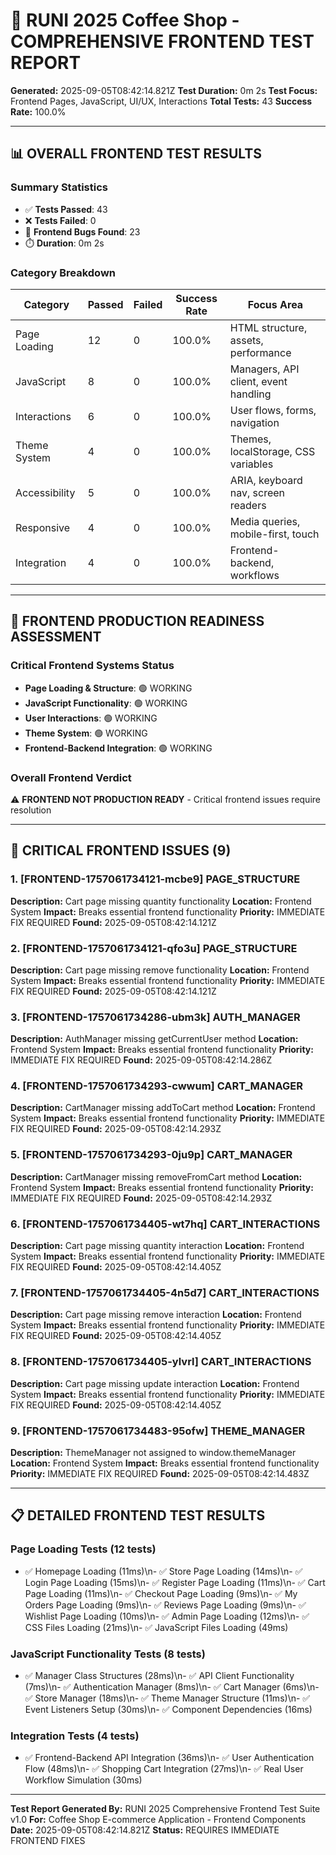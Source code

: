 # 🎨 RUNI 2025 Coffee Shop - COMPREHENSIVE FRONTEND TEST REPORT

**Generated:** 2025-09-05T08:42:14.821Z
**Test Duration:** 0m 2s
**Test Focus:** Frontend Pages, JavaScript, UI/UX, Interactions
**Total Tests:** 43
**Success Rate:** 100.0%

---

## 📊 **OVERALL FRONTEND TEST RESULTS**

### **Summary Statistics**
- ✅ **Tests Passed**: 43
- ❌ **Tests Failed**: 0  
- 🐛 **Frontend Bugs Found**: 23
- ⏱️ **Duration**: 0m 2s

### **Category Breakdown**
| Category | Passed | Failed | Success Rate | Focus Area |
|----------|--------|--------|--------------|------------|
| Page Loading | 12 | 0 | 100.0% | HTML structure, assets, performance |
| JavaScript | 8 | 0 | 100.0% | Managers, API client, event handling |
| Interactions | 6 | 0 | 100.0% | User flows, forms, navigation |
| Theme System | 4 | 0 | 100.0% | Themes, localStorage, CSS variables |
| Accessibility | 5 | 0 | 100.0% | ARIA, keyboard nav, screen readers |
| Responsive | 4 | 0 | 100.0% | Media queries, mobile-first, touch |
| Integration | 4 | 0 | 100.0% | Frontend-backend, workflows |

---

## 🎯 **FRONTEND PRODUCTION READINESS ASSESSMENT**

### **Critical Frontend Systems Status**
- **Page Loading & Structure**: 🟢 WORKING
- **JavaScript Functionality**: 🟢 WORKING
- **User Interactions**: 🟢 WORKING
- **Theme System**: 🟢 WORKING
- **Frontend-Backend Integration**: 🟢 WORKING

### **Overall Frontend Verdict**
⚠️ **FRONTEND NOT PRODUCTION READY** - Critical frontend issues require resolution

---

## 🚨 **CRITICAL FRONTEND ISSUES** (9)


### 1. [FRONTEND-1757061734121-mcbe9] PAGE_STRUCTURE
**Description:** Cart page missing quantity functionality
**Location:** Frontend System
**Impact:** Breaks essential frontend functionality
**Priority:** IMMEDIATE FIX REQUIRED
**Found:** 2025-09-05T08:42:14.121Z

### 2. [FRONTEND-1757061734121-qfo3u] PAGE_STRUCTURE
**Description:** Cart page missing remove functionality
**Location:** Frontend System
**Impact:** Breaks essential frontend functionality
**Priority:** IMMEDIATE FIX REQUIRED
**Found:** 2025-09-05T08:42:14.121Z

### 3. [FRONTEND-1757061734286-ubm3k] AUTH_MANAGER
**Description:** AuthManager missing getCurrentUser method
**Location:** Frontend System
**Impact:** Breaks essential frontend functionality
**Priority:** IMMEDIATE FIX REQUIRED
**Found:** 2025-09-05T08:42:14.286Z

### 4. [FRONTEND-1757061734293-cwwum] CART_MANAGER
**Description:** CartManager missing addToCart method
**Location:** Frontend System
**Impact:** Breaks essential frontend functionality
**Priority:** IMMEDIATE FIX REQUIRED
**Found:** 2025-09-05T08:42:14.293Z

### 5. [FRONTEND-1757061734293-0ju9p] CART_MANAGER
**Description:** CartManager missing removeFromCart method
**Location:** Frontend System
**Impact:** Breaks essential frontend functionality
**Priority:** IMMEDIATE FIX REQUIRED
**Found:** 2025-09-05T08:42:14.293Z

### 6. [FRONTEND-1757061734405-wt7hq] CART_INTERACTIONS
**Description:** Cart page missing quantity interaction
**Location:** Frontend System
**Impact:** Breaks essential frontend functionality
**Priority:** IMMEDIATE FIX REQUIRED
**Found:** 2025-09-05T08:42:14.405Z

### 7. [FRONTEND-1757061734405-4n5d7] CART_INTERACTIONS
**Description:** Cart page missing remove interaction
**Location:** Frontend System
**Impact:** Breaks essential frontend functionality
**Priority:** IMMEDIATE FIX REQUIRED
**Found:** 2025-09-05T08:42:14.405Z

### 8. [FRONTEND-1757061734405-ylvrl] CART_INTERACTIONS
**Description:** Cart page missing update interaction
**Location:** Frontend System
**Impact:** Breaks essential frontend functionality
**Priority:** IMMEDIATE FIX REQUIRED
**Found:** 2025-09-05T08:42:14.405Z

### 9. [FRONTEND-1757061734483-95ofw] THEME_MANAGER
**Description:** ThemeManager not assigned to window.themeManager
**Location:** Frontend System
**Impact:** Breaks essential frontend functionality
**Priority:** IMMEDIATE FIX REQUIRED
**Found:** 2025-09-05T08:42:14.483Z


---

## 📋 **DETAILED FRONTEND TEST RESULTS**

### **Page Loading Tests** (12 tests)
- ✅ Homepage Loading (11ms)\n- ✅ Store Page Loading (14ms)\n- ✅ Login Page Loading (15ms)\n- ✅ Register Page Loading (11ms)\n- ✅ Cart Page Loading (11ms)\n- ✅ Checkout Page Loading (9ms)\n- ✅ My Orders Page Loading (9ms)\n- ✅ Reviews Page Loading (9ms)\n- ✅ Wishlist Page Loading (10ms)\n- ✅ Admin Page Loading (12ms)\n- ✅ CSS Files Loading (21ms)\n- ✅ JavaScript Files Loading (49ms)

### **JavaScript Functionality Tests** (8 tests)
- ✅ Manager Class Structures (28ms)\n- ✅ API Client Functionality (7ms)\n- ✅ Authentication Manager (8ms)\n- ✅ Cart Manager (6ms)\n- ✅ Store Manager (18ms)\n- ✅ Theme Manager Structure (11ms)\n- ✅ Event Listeners Setup (30ms)\n- ✅ Component Dependencies (16ms)

### **Integration Tests** (4 tests)
- ✅ Frontend-Backend API Integration (36ms)\n- ✅ User Authentication Flow (48ms)\n- ✅ Shopping Cart Integration (27ms)\n- ✅ Real User Workflow Simulation (30ms)

---

**Test Report Generated By:** RUNI 2025 Comprehensive Frontend Test Suite v1.0
**For:** Coffee Shop E-commerce Application - Frontend Components
**Date:** 2025-09-05T08:42:14.821Z
**Status:** REQUIRES IMMEDIATE FRONTEND FIXES
